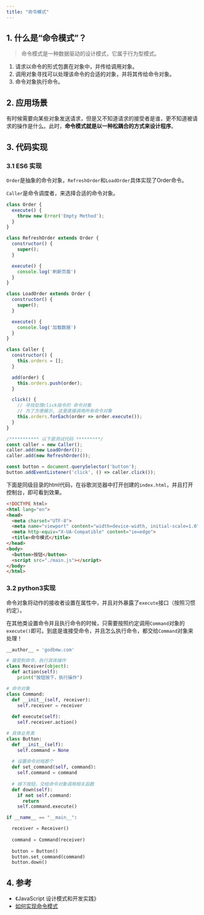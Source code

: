 ```yaml
---
title: "命令模式"
---
```


## 1. 什么是“命令模式”？

> 命令模式是一种数据驱动的设计模式，它属于行为型模式。

1. 请求以命令的形式包裹在对象中，并传给调用对象。
2. 调用对象寻找可以处理该命令的合适的对象，并将其传给命令对象。
3. 命令对象执行命令。

## 2. 应用场景

有时候需要向某些对象发送请求，但是又不知道请求的接受者是谁，更不知道被请求的操作是什么。此时，**命令模式就是以一种松耦合的方式来设计程序**。

## 3. 代码实现

### 3.1 ES6 实现

`Order`是抽象的命令对象，`RefreshOrder`和`LoadOrder`具体实现了Order命令。

`Caller`是命令调度者，来选择合适的命令对象。

```javascript
class Order {
  execute() {
    throw new Error('Empty Method');
  }
}

class RefreshOrder extends Order {
  constructor() {
    super();
  }

  execute() {
    console.log('刷新页面')
  }
}

class LoadOrder extends Order {
  constructor() {
    super();
  }

  execute() {
    console.log('加载数据')
  }
}

class Caller {
  constructor() {
    this.orders = [];
  }

  add(order) {
    this.orders.push(order);
  }

  click() {
    // 寻找处理click指令的 命令对象
    // 为了方便展示, 这里直接调用所有命令对象
    this.orders.forEach(order => order.execute());
  }
}

/*********** 以下是测试代码 *********/
const caller = new Caller();
caller.add(new LoadOrder());
caller.add(new RefreshOrder());

const button = document.querySelector('button');
button.addEventListener('click', () => caller.click());
```

下面是同级目录的html代码，在谷歌浏览器中打开创建的`index.html`，并且打开控制台，即可看到效果。

```html
<!DOCTYPE html>
<html lang="en">
<head>
  <meta charset="UTF-8">
  <meta name="viewport" content="width=device-width, initial-scale=1.0">
  <meta http-equiv="X-UA-Compatible" content="ie=edge">
  <title>命令模式</title>
</head>
<body>
  <button>按钮</button>
  <script src="./main.js"></script>
</body>
</html>
```

### 3.2 python3实现

命令对象将动作的接收者设置在属性中，并且对外暴露了`execute`接口（按照习惯约定）。

在其他类设置命令并且执行命令的时候，只需要按照约定调用`Command`对象的`execute()`即可。到底是谁接受命令，并且怎么执行命令，都交给`Command`对象来处理！

```python
__author__ = 'godbmw.com'

# 接受到命令，执行具体操作
class Receiver(object):
  def action(self):
    print("按钮按下，执行操作")

# 命令对象
class Command:
  def __init__(self, receiver):
    self.receiver = receiver
  
  def execute(self):
    self.receiver.action()

# 具体业务类
class Button:
  def __init__(self):
    self.command = None
  
  # 设置命令对戏那个
  def set_command(self, command):
    self.command = command
  
  # 按下按钮，交给命令对象调用相关函数
  def down(self):
    if not self.command:
      return 
    self.command.execute()

if __name__ == "__main__":

  receiver = Receiver()
  
  command = Command(receiver)
  
  button = Button()
  button.set_command(command)
  button.down()
```


## 4. 参考

- 《JavaScript 设计模式和开发实践》
- [如何实现命令模式](https://www.yiibai.com/python_design_patterns/python_design_patterns_command.html)
